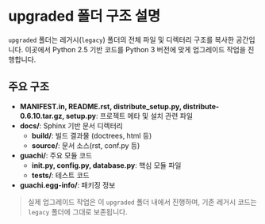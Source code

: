 # upgraded 폴더 구조 설명

`upgraded` 폴더는 레거시(`legacy`) 폴더의 전체 파일 및 디렉터리 구조를 복사한 공간입니다. 이곳에서 Python 2.5 기반 코드를 Python 3 버전에 맞게 업그레이드 작업을 진행합니다.

## 주요 구조

- **MANIFEST.in, README.rst, distribute_setup.py, distribute-0.6.10.tar.gz, setup.py**: 프로젝트 메타 및 설치 관련 파일
- **docs/**: Sphinx 기반 문서 디렉터리
  - **build/**: 빌드 결과물 (doctrees, html 등)
  - **source/**: 문서 소스(rst, conf.py 등)
- **guachi/**: 주요 모듈 코드
  - **__init__.py, config.py, database.py**: 핵심 모듈 파일
  - **tests/**: 테스트 코드
- **guachi.egg-info/**: 패키징 정보

> 실제 업그레이드 작업은 이 `upgraded` 폴더 내에서 진행하며, 기존 레거시 코드는 `legacy` 폴더에 그대로 보존됩니다.
